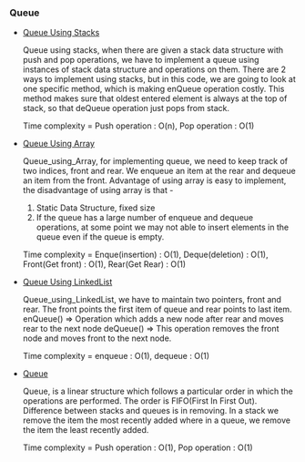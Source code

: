 ### Queue
- [Queue Using Stacks](Queue%20using%20stacks.cpp)

    Queue using stacks, when there are given a stack data structure with push and pop operations, we have to implement a queue using instances of stack data structure and operations on them. There are 2 ways to implement using stacks, but in this code, we are going to look at one specific method, which is making enQueue operation costly. This method makes sure that oldest entered element is always at the top of stack, so that deQueue operation just pops from stack. 
    
    Time complexity = Push operation : O(n), Pop operation : O(1)

- [Queue Using Array](Queue_using_Array.cpp)

    Queue_using_Array, for implementing queue, we need to keep track of two indices, front and rear. We enqueue an item at the rear and dequeue an item from the front. Advantage of using array is easy to implement, the disadvantage of using array is that -
    1. Static Data Structure, fixed size 
    2. If the queue has a large number of enqueue and dequeue operations, at some point we may not able to insert elements in the queue even if the queue is empty. 
    
    Time complexity = Enque(insertion) : O(1), Deque(deletion) : O(1), Front(Get front) : O(1), Rear(Get Rear) : O(1)

- [Queue Using LinkedList](Queue_using_LinkedList.cpp)

    Queue_using_LinkedList, we have to maintain two pointers, front and rear. The front points the first item of queue and rear points to last item. enQueue() => Operation which adds a new node after rear and moves rear to the next node deQueue() => This operation removes the front node and moves front to the next node. 
    
    Time complexity = enqueue : O(1), dequeue : O(1)

- [Queue](Queue.cpp)

    Queue, is a linear structure which follows a particular order in which the operations are performed. The order is FIFO(First In First Out). Difference between stacks and queues is in removing. In a stack we remove the item the most recently added where in a queue, we remove the item the least recently added. 
    
    Time complexity = Push operation : O(1), Pop operation : O(1)
